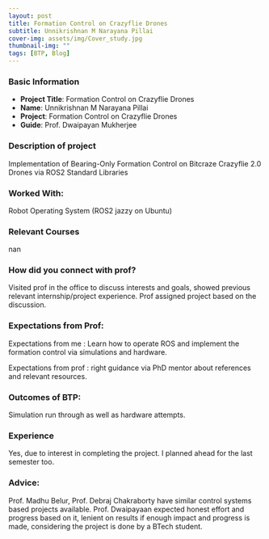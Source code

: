 ```yaml
---
layout: post
title: Formation Control on Crazyflie Drones
subtitle: Unnikrishnan M Narayana Pillai
cover-img: assets/img/Cover_study.jpg
thumbnail-img: ""
tags: [BTP, Blog]
---
```


### Basic Information

- **Project Title**: Formation Control on Crazyflie Drones
- **Name**: Unnikrishnan M Narayana Pillai
- **Project**: Formation Control on Crazyflie Drones
- **Guide**: Prof. Dwaipayan Mukherjee

### Description of project

Implementation of Bearing-Only Formation Control on Bitcraze Crazyflie 2.0 Drones via ROS2 Standard Libraries

### Worked With:

Robot Operating System (ROS2 jazzy on Ubuntu)

### Relevant Courses

nan

### How did you connect with prof?

Visited prof in the office to discuss interests and goals, showed previous relevant internship/project experience. Prof assigned project based on the discussion.

### Expectations from Prof:

Expectations from me : Learn how to operate ROS and implement the formation control via simulations and hardware.

Expectations from prof : right guidance via PhD mentor about references and relevant resources.

### Outcomes of BTP:

Simulation run through as well as hardware attempts.

### Experience

Yes, due to interest in completing the project. I planned ahead for the last semester too.

### Advice:

Prof. Madhu Belur, Prof. Debraj Chakraborty have similar control systems based projects available. Prof. Dwaipayaan expected honest effort and progress based on it, lenient on results if enough impact and progress is made, considering the project is done by a BTech student.
